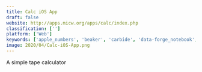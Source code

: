 ```yaml
---
title: Calc iOS App
draft: false 
website: http://apps.micw.org/apps/calc/index.php
classification: ['']
platform: ['Web']
keywords: ['apple_numbers', 'beaker', 'carbide', 'data-forge_notebook', 'eve', 'google', 'google_sheets', 'hyperdeck', 'kajero', 'matlab', 'microsoft_word', 'mobile_apps_from_json', 'observable_hq', 'pyscripter', 'quickbooks', 'realcalc_scientific_calculator', 'tableau', 'ipython', 'iodide']
image: 2020/04/Calc-iOS-App.png
---
```

A simple tape calculator